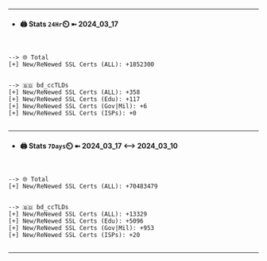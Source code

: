 

---
- #### 🖨️ **Stats** `24Hr`⏲️ ➼ 2024_03_17
```console


--> 🌐 Total
[+] New/ReNewed SSL Certs (ALL): +1852300


--> 🇧🇩 bd_ccTLDs
[+] New/ReNewed SSL Certs (ALL): +358
[+] New/ReNewed SSL Certs (Edu): +117
[+] New/ReNewed SSL Certs (Gov|Mil): +6
[+] New/ReNewed SSL Certs (ISPs): +0


```

---
- #### 🖨️ **Stats** `7Days`⏲️ ➼ 2024_03_17 <--> 2024_03_10
```console


--> 🌐 Total
[+] New/ReNewed SSL Certs (ALL): +70483479


--> 🇧🇩 bd_ccTLDs
[+] New/ReNewed SSL Certs (ALL): +13329
[+] New/ReNewed SSL Certs (Edu): +5096
[+] New/ReNewed SSL Certs (Gov|Mil): +953
[+] New/ReNewed SSL Certs (ISPs): +20


```

---

